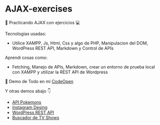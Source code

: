 # AJAX-exercises
📍 Practicando AJAX con ejercicios 💻

Tecnologias usadas:
- Utilice XAMPP, Js, Html, Css y algo de PHP, Manipulacion del DOM, WordPress REST API, Markdown y Control de APIs

Aprendi cosas como:
- Fetching, Manejo de APIs, Markdown, crear un entorno de prueba local con XAMPP y utilizar la REST API de Wordpress  

📍 Demo de Todo en mi [CodeOpen](https://codepen.io/janom2/)

Y otras demos abajo 👇  
* [API Pokemons](https://codepen.io/janom2/pen/XWELWrN)  
* [Instagram Desing](https://codepen.io/janom2/pen/OJvKJrK)  
* [WordPress REST API](https://codepen.io/janom2/pen/gOeNOYQ)  
* [Buscador de TV Shows](https://codepen.io/janom2/pen/JjLQPzN)  
